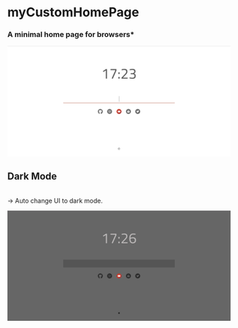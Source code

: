 # myCustomHomePage
### A minimal home page for browsers*

![adipoli](https://raw.githubusercontent.com/mssreerag/myCustomHomePage/master/readme_images/light_mode.png)


## Dark Mode <br />
 <br/>
 -> Auto change UI to dark mode.

![adipoli](https://raw.githubusercontent.com/mssreerag/myCustomHomePage/master/readme_images/dark_mode.png)

